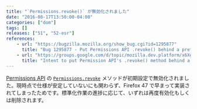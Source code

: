 ```yaml
---
title: "`Permissions.revoke()` が無効化されました"
date: "2016-08-17T13:50:00-04:00"
categories: ["dom"]
tags: []
releases: ["51", "52-esr"]
references:
    - url: "https://bugzilla.mozilla.org/show_bug.cgi?id=1295877"
      title: "Bug 1295877 - Put Permissions API .revoke() behind a pref"
    - url: "https://groups.google.com/d/topic/mozilla.dev.platform/x6XgGCoXUw0/discussion"
      title: "Intent to put Permission API's .revoke() method behind a pref"
---
```

[Permissions API](https://developer.mozilla.org/docs/Web/API/Permissions_API) の [`Permissions.revoke`](https://developer.mozilla.org/docs/Web/API/Permissions/revoke) メソッドが初期設定で無効化されました。現時点で仕様が安定していないにも関わらず、Firefox 47 で早まって実装されてしまったためです。標準化作業の進捗に応じて、いずれは再度有効化もしくは削除されます。
